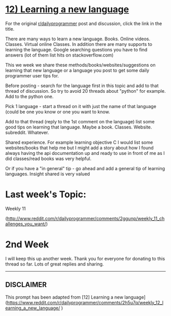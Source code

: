# [12) Learning a new language](https://www.reddit.com/r/dailyprogrammer/comments/2h5u7q/weekly_12_learning_a_new_language/)

For the original [r/dailyprogrammer](https://www.reddit.com/r/dailyprogrammer/) post and discussion, click the link in the title.

There are many ways to learn a new language. Books. Online videos. Classes. Virtual online Classes. In addition there are many supports to learning the language. Google searching questions you have to find answers (lot of them list hits on stackoverflow.com)

This we week we share these methods/books/websites/suggestions on learning that new language or a language you post to get some daily programmer user tips for.

Before posting - search for the language first in this topic and add to that thread of discussion. So try to avoid 20 threads about "python" for example. Add to the python one.

Pick 1 language - start a thread on it with just the name of that language (could be one you know or one you want to know.

Add to that thread (reply to the 1st comment on the language) list some good tips on learning that language. Maybe a book. Classes. Website. subreddit. Whatever.

Shared experience. For example learning objective C I would list some websites/books that help me but I might add a story about how I found always having the api documentation up and ready to use in front of me as I did classes/read books was very helpful.

Or if you have a "in general" tip - go ahead and add a general tip of learning languages. Insight shared is very valued 

# Last week's Topic:
Weekly 11

(http://www.reddit.com/r/dailyprogrammer/comments/2ggunp/weekly_11_challenges_you_want/)
# 2nd Week
I will keep this up another week. Thank you for everyone for donating to this thread so far. Lots of great replies and sharing.


----
## **DISCLAIMER**
This prompt has been adapted from [12] Learning a new language](https://www.reddit.com/r/dailyprogrammer/comments/2h5u7q/weekly_12_learning_a_new_language/
)
